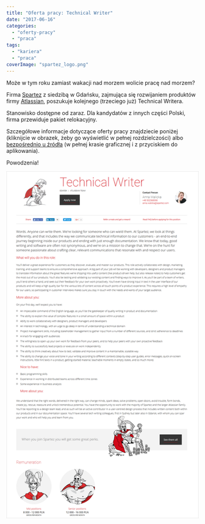 ```yaml
---
title: "Oferta pracy: Technical Writer"
date: "2017-06-16"
categories:
  - "oferty-pracy"
  - "praca"
tags:
  - "kariera"
  - "praca"
coverImage: "spartez_logo.png"
---
```


Może w tym roku zamiast wakacji nad morzem wolicie pracę nad morzem?

Firma [Spartez](https://spartez.com/) z siedzibą w Gdańsku, zajmująca się rozwijaniem produktów firmy [Atlassian](https://www.atlassian.com/), poszukuje kolejnego (trzeciego już) Technical Writera.

Stanowisko dostępne od zaraz. Dla kandydatów z innych części Polski, firma przewiduje pakiet relokacyjny.

Szczegółowe informacje dotyczące oferty pracy znajdziecie poniżej (kliknijcie w obrazek, żeby go wyświetlić w pełnej rozdzielczości) albo [bezpośrednio u źródła](https://spartez.com/careers/technical-writer) (w pełnej krasie graficznej i z przyciskiem do aplikowania).

Powodzenia!

[![](images/tech_writer_spartez_new.png)](http://techwriter.pl/wp-content/uploads/2017/06/tech_writer_spartez_new.png)
